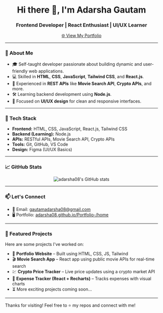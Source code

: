 <h1 align="center">Hi there 👋, I'm Adarsha Gautam</h1>
<h3 align="center">Frontend Developer | React Enthusiast | UI/UX Learner</h3>

<p align="center">
  <a href="https://adarsha08.github.io/Portfolio-/home" target="_blank">
    🌐 View My Portfolio
  </a>
</p>

---

### 🚀 About Me

- 🎓 Self-taught developer passionate about building dynamic and user-friendly web applications.
- 💻 Skilled in **HTML**, **CSS**, **JavaScript**, **Tailwind CSS**, and **React.js**.
- 🔌 Experienced in **REST APIs** like **Movie Search API**, **Crypto APIs**, and more.
- 🛠️ Learning backend development using **Node.js**.
- 🎨 Focused on **UI/UX design** for clean and responsive interfaces.

---

### 🧰 Tech Stack

- **Frontend:** HTML, CSS, JavaScript, React.js, Tailwind CSS  
- **Backend (Learning):** Node.js  
- **APIs:** RESTful APIs, Movie Search API, Crypto APIs  
- **Tools:** Git, GitHub, VS Code  
- **Design:** Figma (UI/UX Basics)

---

### 📈 GitHub Stats

<p align="center">
  <img src="https://github-readme-stats.vercel.app/api?username=adarsha08&show_icons=true&theme=tokyonight" alt="adarsha08's GitHub stats" />
</p>

---

### 📫 Let's Connect

- 📧 Email: gautamadarsha08@gmail.com  
- 🖥️ Portfolio: [adarsha08.github.io/Portfolio-/home](https://adarsha08.github.io/Portfolio-/home)

---

### 🌟 Featured Projects

Here are some projects I've worked on:

- 🔹 **Portfolio Website** – Built using HTML, CSS, JS, Tailwind  
- 🎬 **Movie Search App** – React app using public movie APIs for real-time search  
- 💹 **Crypto Price Tracker** – Live price updates using a crypto market API  
- 💸 **Expense Tracker (React + Recharts)** – Tracks expenses with visual charts  
- ⏳ More exciting projects coming soon...

---

Thanks for visiting! Feel free to ⭐️ my repos and connect with me!
